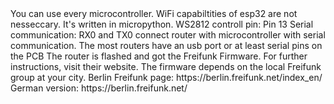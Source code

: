 <readme>
	<microcontroller>
		You can use every microcontroller. WiFi capabiltities of esp32 are not nesseccary.
		It's written in micropython.
		<pin configuration>
			WS2812 controll pin:  Pin 13
			Serial communication: RX0 and TX0
		</pin configuration>
	</microcontroller>
	connect router with microcontroller with serial communication. The most routers have an usb port or at least serial pins on the PCB
	<router>
		The router is flashed and got the Freifunk Firmware. For further instructions, visit their website. The firmware depends on the local Freifunk group at your city.
		Berlin Freifunk page: https://berlin.freifunk.net/index_en/
		German version:       https://berlin.freifunk.net/
	</router>
<readme>
